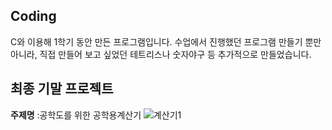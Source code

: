 ## Coding
C와 이용해 1학기 동안 만든 프로그램입니다.
수업에서 진행했던 프로그램 만들기 뿐만 아니라, 직접 만들어 보고 싶었던 테트리스나 숫자야구 등 추가적으로 만들었습니다.

## 최종 기말 프로젝트
**주제명** :공학도를 위한 공학용계산기
![계산기1](https://user-images.githubusercontent.com/45071833/102221639-b81a4000-3f25-11eb-8ba8-4bcada3498ba.JPG)
